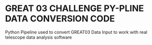 GREAT 03 CHALLENGE
PY-PLINE DATA CONVERSION CODE
===================================================

Python Pipeline used to convert GREAT03 Data Input to work with real telescope data analysis software
